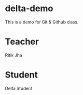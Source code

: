 # delta-demo
This is a demo for Git &amp; Github class.

# Teacher
Ritik Jha

# Student
Delta Student 